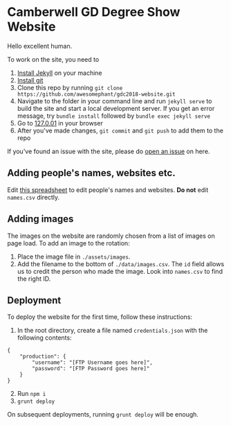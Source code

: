 # Camberwell GD Degree Show Website
Hello excellent human.

To work on the site, you need to 

1. [Install Jekyll](https://jekyllrb.com/docs/installation/) on your machine
2. [Install git](https://git-scm.com/)
3. Clone this repo by running `git clone https://github.com/awesomephant/gdc2018-website.git`
4. Navigate to the folder in your command line and run `jekyll serve` to build the site and start a local development server. If you get an error message, try `bundle install` followed by `bundle exec jekyll serve`
5. Go to [127.0.01](http://120.0.0.1) in your browser
6. After you've made changes, `git commit` and `git push` to add them to the repo

If you've found an issue with the site, please do [open an issue](https://github.com/awesomephant/gdc2018-website/issues) on here.

## Adding people's names, websites etc.

Edit [this spreadsheet](https://docs.google.com/spreadsheets/d/1GBtwPRINskwA2Z1xna2HFu7Va75kbirYydWrfQxWR_o/edit#gid=0) to edit people's names and websites. **Do not** edit `names.csv` directly. 

## Adding images

The images on the website are randomly chosen from a list of images on page load. To add an image to the rotation:

1. Place the image file in `./assets/images`.
2. Add the filename to the bottom of `./data/images.csv`. The `id` field allows us to credit the person who made the image. Look into `names.csv` to find the right ID.

## Deployment

To deploy the website for the first time, follow these instructions:

1. In the root directory, create a file named `credentials.json` with the following contents:
```
{
    "production": {
        "username": "[FTP Username goes here]",
        "password": "[FTP Password goes here]"
    }
}
```

2. Run `npm i`
3. `grunt deploy`

On subsequent deployments, running `grunt deploy` will be enough.